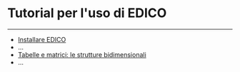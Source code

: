 # Tutorial per l'uso di EDICO
* * *

- [Installare EDICO](docs/01_installare)
- ...
- [Tabelle e matrici: le strutture bidimensionali](docs/matrici)
- ...
